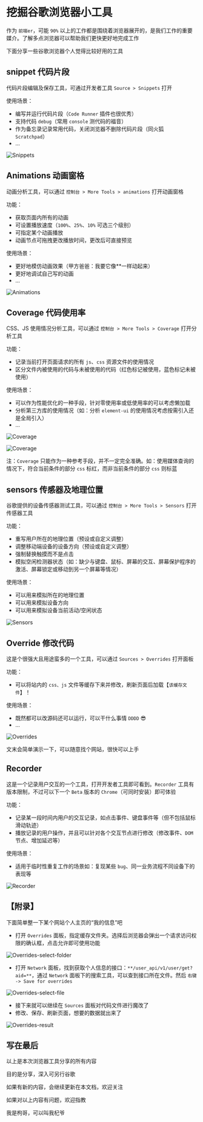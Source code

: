 # 挖掘谷歌浏览器小工具

作为 `前端er`，可能 `90%` 以上的工作都是围绕着浏览器展开的，是我们工作的重要媒介。了解多点浏览器可以帮助我们更快更好地完成工作

下面分享一些谷歌浏览器个人觉得比较好用的工具

## snippet 代码片段

代码片段编辑及保存工具，可通过开发者工具 `Source > Snippets` 打开

使用场景：

- 编写并运行代码片段（`Code Runner` 插件也很优秀）
- 支持代码 `debug`（常用 `console` 测代码的福音）
- 作为备忘录记录常用代码，关闭浏览器不删除代码片段（同火狐 `Scratchpad`）
- ...

![Snippets](../../.vuepress/public/img/snippets.png "Snippets")

## Animations 动画窗格

动画分析工具，可以通过 `控制台 > More Tools > animations` 打开动画窗格

功能：

- 获取页面内所有的动画
- 可设置播放速度（`100%`、`25%`、`10%` 可选三个级别）
- 可指定某个动画播放
- 动画节点可拖拽更改播放时间，更改后可直接预览

使用场景：

- 更好地模仿动画效果（甲方爸爸：我要它像\*\*一样动起来）
- 更好地调试自己写的动画
- ...

![Animations](../../.vuepress/public/img/animations.png "Animations")

## Coverage 代码使用率

CSS、JS 使用情况分析工具，可以通过 `控制台 > More Tools > Coverage` 打开分析工具

功能：

- 记录当前打开页面请求的所有 `js`、`css` 资源文件的使用情况
- 区分文件内被使用的代码与未被使用的代码（红色标记被使用，蓝色标记未被使用）

使用场景：

- 可以作为性能优化的一种手段，针对零使用率或低使用率的可以考虑懒加载
- 分析第三方库的使用情况（如：分析 `element-ui` 的使用情况考虑按需引入还是全局引入）
- ...

![Coverage](../../.vuepress/public/img/coverage.png "Coverage")

![Coverage](../../.vuepress/public/img/coverage_.png "Coverage")

注：`Coverage` 只能作为一种参考手段，并不一定完全准确。如：使用媒体查询的情况下，符合当前条件的部分 `css` 标红，而非当前条件的部分 `css` 则标蓝

## sensors 传感器及地理位置

谷歌提供的设备传感器测试工具，可以通过 `控制台 > More Tools > Sensors` 打开传感器工具

功能：

- 重写用户所在的地理位置（预设或自定义调整）
- 调整移动端设备的设备方向（预设或自定义调整）
- 强制替换触摸而不是点击
- 模拟空闲检测器状态（如：缺少与键盘、鼠标、屏幕的交互、屏幕保护程序的激活、屏幕锁定或移动到另一个屏幕等情况）

使用场景：

- 可以用来模拟所在的地理位置
- 可以用来模拟设备方向
- 可以用来模拟设备当前活动/空闲状态

![Sensors](../../.vuepress/public/img/sensors.png "Sensors")

## Override 修改代码

这是个很强大且用途蛮多的一个工具，可以通过 `Sources > Overrides` 打开面板

功能：

- 可以将站内的 `css、js` 文件等缓存下来并修改，刷新页面后加载【`该缓存文件`】！

使用场景：

- 既然都可以改源码还可以运行，可以干什么事情 `DDDD` 😎
- ...

![Overrides](../../.vuepress/public/img/overrides.png "Overrides")

文末会简单演示一下，可以随意找个网站，很快可以上手

## Recorder

这是一个记录用户交互的一个工具，打开开发者工具即可看到。`Recorder` 工具有版本限制，不过可以下一个 `Beta` 版本的 `Chrome`（可同时安装）即可体验

功能：

- 记录某一段时间内用户的交互记录，如点击事件、键盘事件等（但不包括鼠标滑动轨迹）
- 播放记录的用户操作，并且可以针对各个交互节点进行修改（修改事件、`DOM` 节点、增加延迟等）

使用场景：

- 适用于临时性重复工作的场景如：复现某些 `bug`、同一业务流程不同设备下的表现等

![Recorder](../../.vuepress/public/img/recorder.png "Recorder")

## 【附录】

下面简单整一下某个网站个人主页的“我的信息”吧

- 打开 `Overrides` 面板，指定缓存文件夹。选择后浏览器会弹出一个请求访问权限的确认框，点击允许即可使用功能

![Overrides-select-folder](../../.vuepress/public/img/override-select-folder.png "Overrides-select-folder")

- 打开 `Network` 面板，找到获取个人信息的接口：`**/user_api/v1/user/get?aid=**`，通过 `Network` 面板下的搜索工具，可以查到接口所在文件。然后 `右键 -> Save for overrides`

![Overrides-select-file](../../.vuepress/public/img/override-select-file.png "Overrides-select-file")

- 接下来就可以继续在 `Sources` 面板对代码文件进行魔改了
- 修改、保存、刷新页面，想要的数据就出来了

![Overrides-result](../../.vuepress/public/img/override-result.png "Overrides-result")

## 写在最后

以上是本次浏览器工具分享的所有内容

目的是分享，深入可另行谷歌

如果有新的内容，会继续更新在本文档，欢迎关注

如果对以上内容有问题，欢迎指教

我是枸哥，可以叫我杞爷
